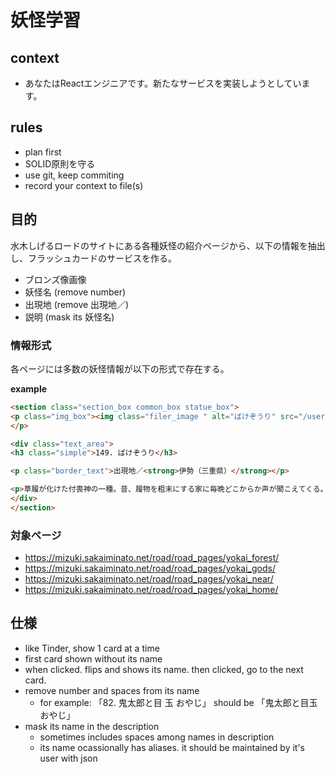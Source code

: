 # 妖怪学習

## context
- あなたはReactエンジニアです。新たなサービスを実装しようとしています。

## rules
- plan first
- SOLID原則を守る
- use git, keep commiting
- record your context to file(s)


## 目的
水木しげるロードのサイトにある各種妖怪の紹介ページから、以下の情報を抽出し、フラッシュカードのサービスを作る。
- ブロンズ像画像
- 妖怪名 (remove number)
- 出現地 (remove 出現地／)
- 説明 (mask its 妖怪名)

### 情報形式
各ページには多数の妖怪情報が以下の形式で存在する。

**example** 
```html
<section class="section_box common_box statue_box">
<p class="img_box"><img class="filer_image " alt="ばけぞうり" src="/user/filer_public_thumbnails/filer_public/f4/ad/f4ad3c73-f34b-4fe7-8c33-217267febe75/149.jpg__1020x765_q85_subsampling-2.jpg">
</p>

<div class="text_area">
<h3 class="simple">149. ばけぞうり</h3>

<p class="border_text">出現地／<strong>伊勢（三重県）</strong></p>

<p>草履が化けた付喪神の一種。昔、履物を粗末にする家に毎晩どこからか声が聞こえてくる。恐ろしくなり、正体を確かめようと、ある夜、戸の隙間からのぞいてみたら、化け草履がいつも履物を投げ捨てておく物置の隅へ入っていったということである。</p>
</div>
</section>
```


### 対象ページ
- https://mizuki.sakaiminato.net/road/road_pages/yokai_forest/
- https://mizuki.sakaiminato.net/road/road_pages/yokai_gods/
- https://mizuki.sakaiminato.net/road/road_pages/yokai_near/
- https://mizuki.sakaiminato.net/road/road_pages/yokai_home/

## 仕様
- like Tinder, show 1 card at a time
- first card shown without its name
- when clicked. flips and shows its name. then clicked, go to the next card.
- remove number and spaces from its name
  - for example: 「82. 鬼太郎と目 玉 おやじ」 should be 「鬼太郎と目玉おやじ」
- mask its name in the description
  - sometimes includes spaces among names in description
  - its name ocassionally has aliases. it should be maintained by it's user with json